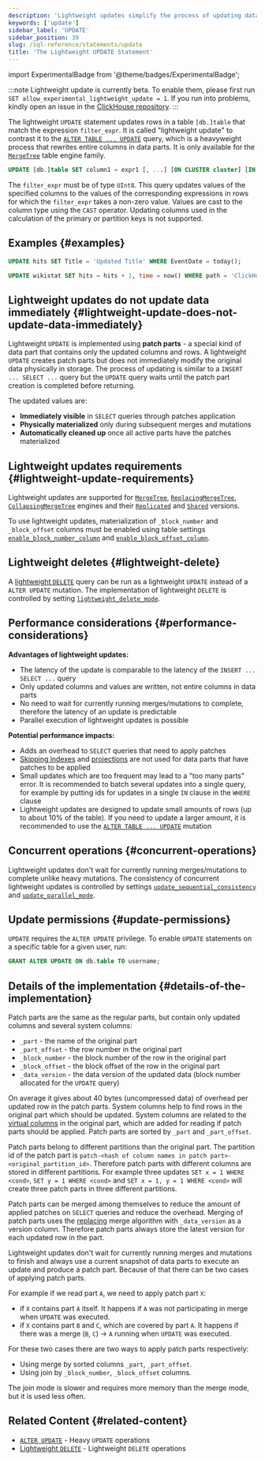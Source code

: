 ```yaml
---
description: 'Lightweight updates simplify the process of updating data in the database using patch parts.'
keywords: ['update']
sidebar_label: 'UPDATE'
sidebar_position: 39
slug: /sql-reference/statements/update
title: 'The Lightweight UPDATE Statement'
---
```


import ExperimentalBadge from '@theme/badges/ExperimentalBadge';

<ExperimentalBadge/>

:::note
Lightweight update is currently beta.
To enable them, please first run `SET allow_experimental_lightweight_update = 1`.
If you run into problems, kindly open an issue in the [ClickHouse repository](https://github.com/clickhouse/clickhouse/issues).
:::

The lightweight `UPDATE` statement updates rows in a table `[db.]table` that match the expression `filter_expr`.
It is called "lightweight update" to contrast it to the [`ALTER TABLE ... UPDATE`](/sql-reference/statements/alter/update) query, which is a heavyweight process that rewrites entire columns in data parts.
It is only available for the [`MergeTree`](/engines/table-engines/mergetree-family/mergetree) table engine family.

```sql
UPDATE [db.]table SET column1 = expr1 [, ...] [ON CLUSTER cluster] [IN PARTITION partition_expr] WHERE filter_expr;
```

The `filter_expr` must be of type `UInt8`. This query updates values of the specified columns to the values of the corresponding expressions in rows for which the `filter_expr` takes a non-zero value.
Values are cast to the column type using the `CAST` operator. Updating columns used in the calculation of the primary or partition keys is not supported.

## Examples {#examples}

```sql
UPDATE hits SET Title = 'Updated Title' WHERE EventDate = today();

UPDATE wikistat SET hits = hits + 1, time = now() WHERE path = 'ClickHouse';
```

## Lightweight updates do not update data immediately {#lightweight-update-does-not-update-data-immediately}

Lightweight `UPDATE` is implemented using **patch parts** - a special kind of data part that contains only the updated columns and rows.
A lightweight `UPDATE` creates patch parts but does not immediately modify the original data physically in storage.
The process of updating is similar to a `INSERT ... SELECT ...` query but the `UPDATE` query waits until the patch part creation is completed before returning.

The updated values are:
   - **Immediately visible** in `SELECT` queries through patches application
   - **Physically materialized** only during subsequent merges and mutations
   - **Automatically cleaned up** once all active parts have the patches materialized

## Lightweight updates requirements {#lightweight-update-requirements}

Lightweight updates are supported for [`MergeTree`](/engines/table-engines/mergetree-family/mergetree), [`ReplacingMergeTree`](/engines/table-engines/mergetree-family/replacingmergetree), [`CollapsingMergeTree`](/engines/table-engines/mergetree-family/collapsingmergetree) engines and their [`Replicated`](/engines/table-engines/mergetree-family/replication.md) and [`Shared`](/cloud/reference/shared-merge-tree) versions.

To use lightweight updates, materialization of `_block_number` and `_block_offset` columns must be enabled using table settings [`enable_block_number_column`](/operations/settings/merge-tree-settings#enable_block_number_column) and [`enable_block_offset_column`](/operations/settings/merge-tree-settings#enable_block_offset_column).

## Lightweight deletes {#lightweight-delete}

A [lightweight `DELETE`](/sql-reference/statements/delete) query can be run as a lightweight `UPDATE` instead of a `ALTER UPDATE` mutation. The implementation of lightweight `DELETE` is controlled by setting [`lightweight_delete_mode`](/operations/settings/settings#lightweight_delete_mode).

## Performance considerations {#performance-considerations}

**Advantages of lightweight updates:**
   - The latency of the update is comparable to the latency of the `INSERT ... SELECT ...` query
   - Only updated columns and values are written, not entire columns in data parts
   - No need to wait for currently running merges/mutations to complete, therefore the latency of an update is predictable
   - Parallel execution of lightweight updates is possible

**Potential performance impacts:**
   - Adds an overhead to `SELECT` queries that need to apply patches
   - [Skipping indexes](/engines/table-engines/mergetree-family/mergetree.md#table_engine-mergetree-data_skipping-indexes) and [projections](/engines/table-engines/mergetree-family/mergetree.md/#projections) are not used for data parts that have patches to be applied
   - Small updates which are too frequent may lead to a "too many parts" error. It is recommended to batch several updates into a single query, for example by putting ids for updates in a single `IN` clause in the `WHERE` clause
   - Lightweight updates are designed to update small amounts of rows (up to about 10% of the table). If you need to update a larger amount, it is recommended to use the [`ALTER TABLE ... UPDATE`](/sql-reference/statements/alter/update) mutation

## Concurrent operations {#concurrent-operations}

Lightweight updates don't wait for currently running merges/mutations to complete unlike heavy mutations.
The consistency of concurrent lightweight updates is controlled by settings [`update_sequential_consistency`](/operations/settings/settings#update_sequential_consistency) and [`update_parallel_mode`](/operations/settings/settings#update_parallel_mode).

## Update permissions {#update-permissions}

`UPDATE` requires the `ALTER UPDATE` privilege. To enable `UPDATE` statements on a specific table for a given user, run:

```sql
GRANT ALTER UPDATE ON db.table TO username;
```

## Details of the implementation {#details-of-the-implementation}

Patch parts are the same as the regular parts, but contain only updated columns and several system columns:
  - `_part` - the name of the original part
  - `_part_offset` - the row number in the original part
  - `_block_number` - the block number of the row in the original part
  - `_block_offset` - the block offset of the row in the original part
  - `_data_version` - the data version of the updated data (block number allocated for the `UPDATE` query)

On average it gives about 40 bytes (uncompressed data) of overhead per updated row in the patch parts.
System columns help to find rows in the original part which should be updated.
System columns are related to the [virtual columns](/engines/table-engines/mergetree-family/mergetree.md/#virtual-columns) in the original part, which are added for reading if patch parts should be applied.
Patch parts are sorted by `_part` and `_part_offset`.

Patch parts belong to different partitions than the original part.
The partition id of the patch part is `patch-<hash of column names in patch part>-<original_partition_id>`.
Therefore patch parts with different columns are stored in different partitions.
For example three updates `SET x = 1 WHERE <cond>`, `SET y = 1 WHERE <cond>` and `SET x = 1, y = 1 WHERE <cond>` will create three patch parts in three different partitions.

Patch parts can be merged among themselves to reduce the amount of applied patches on `SELECT` queries and reduce the overhead. Merging of patch parts uses the [replacing](/engines/table-engines/mergetree-family/replacingmergetree) merge algorithm with `_data_version` as a version column.
Therefore patch parts always store the latest version for each updated row in the part.

Lightweight updates don't wait for currently running merges and mutations to finish and always use a current snapshot of data parts to execute an update and produce a patch part.
Because of that there can be two cases of applying patch parts.

For example if we read part `A`, we need to apply patch part `X`:
   - if `X` contains part `A` itself. It happens if `A` was not participating in merge when `UPDATE` was executed.
   - if `X` contains part `B` and `C`, which are covered by part `A`. It happens if there was a merge (`B`, `C`) -> `A` running when `UPDATE` was executed.

For these two cases there are two ways to apply patch parts respectively:
   - Using merge by sorted columns `_part`, `_part_offset`.
   - Using join by `_block_number`, `_block_offset` columns.

The join mode is slower and requires more memory than the merge mode, but it is used less often.

## Related Content {#related-content}

- [`ALTER UPDATE`](/sql-reference/statements/alter/update) - Heavy `UPDATE` operations
- [Lightweight `DELETE`](/sql-reference/statements/delete) - Lightweight `DELETE` operations

